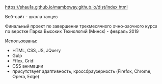 https://shau1a.github.io/mamboway.github.io/dist/index.html

Веб-сайт - школа танцев

Финальный проект по завершении трехмесячного очно-заочного курса по верстке Парка Высоких Технологий (Минск) - февраль 2019

Использованы:
- HTML, CSS, JS, JQuery
- Gulp
- Fflex, Grid
- CSS анимации
- присутствует адаптивность, кроссбраузерность (Firefox, Chrome, Opera, Edge)
